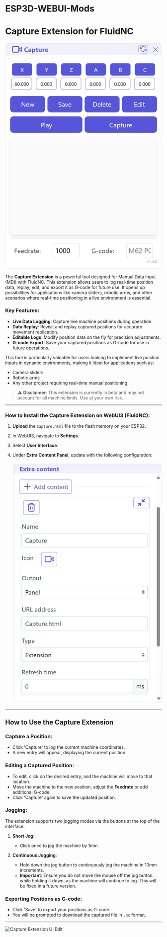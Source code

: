 # ESP3D-WEBUI-Mods
# Capture Extension for FluidNC

![Capture Extension](https://github.com/NEWTech-Creative/ESP3D-WEBUI-Mods/blob/main/capture%20Extension.png)

The **Capture Extension** is a powerful tool designed for Manual Data Input (MDI) with FluidNC. This extension allows users to log real-time position data, replay, edit, and export it as G-code for future use. It opens up possibilities for applications like camera sliders, robotic arms, and other scenarios where real-time positioning in a live environment is essential.

### Key Features:
- **Live Data Logging**: Capture live machine positions during operation.
- **Data Replay**: Revisit and replay captured positions for accurate movement replication.
- **Editable Logs**: Modify position data on the fly for precision adjustments.
- **G-code Export**: Save your captured positions as G-code for use in future operations.

This tool is particularly valuable for users looking to implement live position inputs in dynamic environments, making it ideal for applications such as:
- Camera sliders
- Robotic arms
- Any other project requiring real-time manual positioning.

> ⚠️ **Disclaimer**: This extension is currently in beta and may not account for all machine limits. Use at your own risk.

---

### How to Install the Capture Extension on WebUI3 (FluidNC):

1. **Upload** the `Capture.html` file to the flash memory on your ESP32.
2. In WebUI3, navigate to **Settings**.
3. Select **User Interface**.
4. Under **Extra Content Panel**, update with the following configuration:

   ![Capture Setup](https://github.com/NEWTech-Creative/ESP3D-WEBUI-Mods/blob/main/capture%20setup.png)

---

## How to Use the Capture Extension

### Capture a Position:
- Click 'Capture' to log the current machine coordinates.
- A new entry will appear, displaying the current position.

### Editing a Captured Position:
- To edit, click on the desired entry, and the machine will move to that location.
- Move the machine to the new position, adjust the **Feedrate** or add additional G-code.
- Click 'Capture' again to save the updated position.

### Jogging:
The extension supports two jogging modes via the buttons at the top of the interface:

1. **Short Jog**:
   - Click once to jog the machine by 1mm.

2. **Continuous Jogging**:
   - Hold down the jog button to continuously jog the machine in 10mm increments.
   - **Important**: Ensure you do not move the mouse off the jog button while holding it down, as the machine will continue to jog. This will be fixed in a future version.

### Exporting Positions as G-code:
- Click 'Save' to export your positions as G-code.
- You will be prompted to download the captured file in `.nc` format.

---

![Capture Extension UI Edit]([https://github.com/NEWTech-Creative/ESP3D-WEBUI-Mods/blob/main/capture%20Extension.png](https://github.com/NEWTech-Creative/ESP3D-WEBUI-Mods/blob/main/capture%20edit.png))
